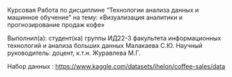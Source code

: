 Курсовая Работа 
по дисциплине “Технологии анализа данных и машинное обучение”
на тему:
«Визуализация аналитики и прогнозирование продаж кофе»

Выполнил(а):
студент(ка) группы ИД22-3 факультета информационных технологий и анализа больших данных
Малакаева С.Ю.
Научный руководитель:
доцент, к.т.н. Журавлева М.Г.

Набор данных : https://www.kaggle.com/datasets/ihelon/coffee-sales/data
